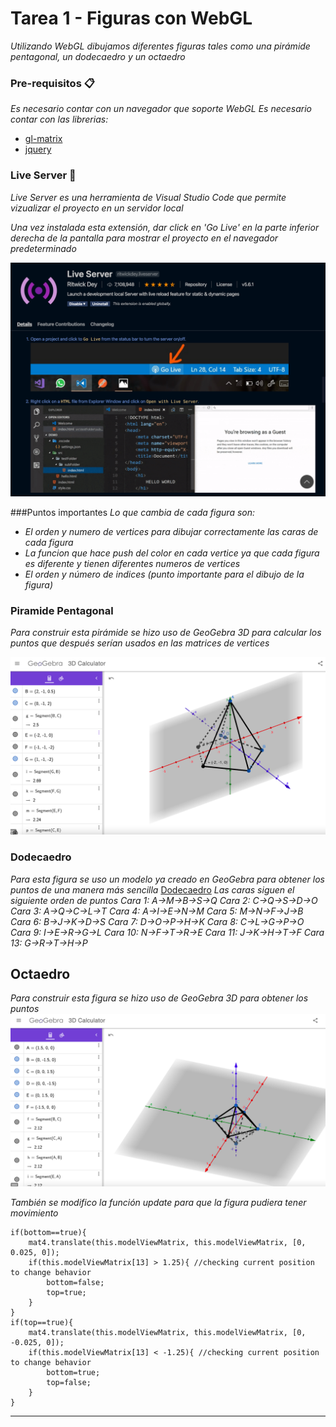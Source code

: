 # Tarea 1 - Figuras con WebGL
_Utilizando WebGL dibujamos diferentes figuras tales como una pirámide pentagonal, un dodecaedro y un octaedro_

### Pre-requisitos 📋

_Es necesario contar con un navegador que soporte WebGL_
_Es necesario contar con las librerias:_
* [gl-matrix](https://github.com/toji/gl-matrix)
* [jquery](https://github.com/jquery/jquery)

### Live Server 🔧

_Live Server es una herramienta de Visual Studio Code que permite vizualizar el proyecto en un servidor local_

_Una vez instalada esta extensión, dar click en 'Go Live' en la parte inferior derecha de la pantalla para mostrar el proyecto en el navegador predeterminado_

<img src="Live Server.png" alt="LiveServerExample"/>

###Puntos importantes
_Lo que cambia de cada figura son:_
* _El orden y numero de vertices para dibujar correctamente las caras de cada figura_
* _La funcion que hace push del color en cada vertice ya que cada figura es diferente y tienen diferentes numeros de vertices_
* _El orden y número de indices (punto importante para el dibujo de la figura)_

### Piramide  Pentagonal

_Para construir esta pirámide se hizo uso de GeoGebra 3D para calcular los puntos que después serían usados en las matrices de vertices_

<img src="Piramide.png" alt="Piramide"/>

### Dodecaedro

_Para esta figura se uso un modelo ya creado en GeoGebra para obtener los puntos de una manera más sencilla_
[Dodecaedro](https://www.geogebra.org/m/wMCYtgcY)
_Las caras siguen el siguiente orden de puntos_
_Cara 1: A->M->B->S->Q_
_Cara 2: C->Q->S->D->O_
_Cara 3: A->Q->C->L->T_
_Cara 4: A->I->E->N->M_
_Cara 5: M->N->F->J->B_
_Cara 6: B->J->K->D->S_
_Cara 7: D->O->P->H->K_
_Cara 8: C->L->G->P->O_
_Cara 9: I->E->R->G->L_
_Cara 10: N->F->T->R->E_
_Cara 11: J->K->H->T->F_
_Cara 13: G->R->T->H->P_

## Octaedro

_Para construir esta figura se hizo uso de GeoGebra 3D para obtener los puntos_
<img src="Octaedro.png" alt="Piramide"/>

_También se modifico la función update para que la figura pudiera tener movimiento_
```
if(bottom==true){
    mat4.translate(this.modelViewMatrix, this.modelViewMatrix, [0, 0.025, 0]);
    if(this.modelViewMatrix[13] > 1.25){ //checking current position to change behavior
        bottom=false;
        top=true;
    }
}
if(top==true){
    mat4.translate(this.modelViewMatrix, this.modelViewMatrix, [0, -0.025, 0]);
    if(this.modelViewMatrix[13] < -1.25){ //checking current position to change behavior
        bottom=true;
        top=false;
    }
}
```



---